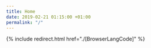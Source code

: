 ```yaml
---
title: Home
date: 2019-02-21 01:15:00 +01:00
permalink: "/"
---
```


{% include redirect.html href="./[BrowserLangCode]" %}
